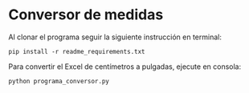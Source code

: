 # Conversor de medidas

   Al clonar el programa seguir la siguiente instrucción en terminal: 

```
pip install -r readme_requirements.txt
```

   Para convertir el Excel de centímetros a pulgadas, ejecute en consola: 
   
```
python programa_conversor.py 
```
